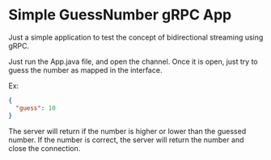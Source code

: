 # Simple GuessNumber gRPC App

Just a simple application to test the concept of bidirectional streaming using gRPC.

Just run the App.java file, and open the channel. Once it is open, just try to guess the number as mapped in the interface.

Ex:

```json
{
  "guess": 10
}
```

The server will return if the number is higher or lower than the guessed number. If the number is correct, the server will return the number and close the connection.